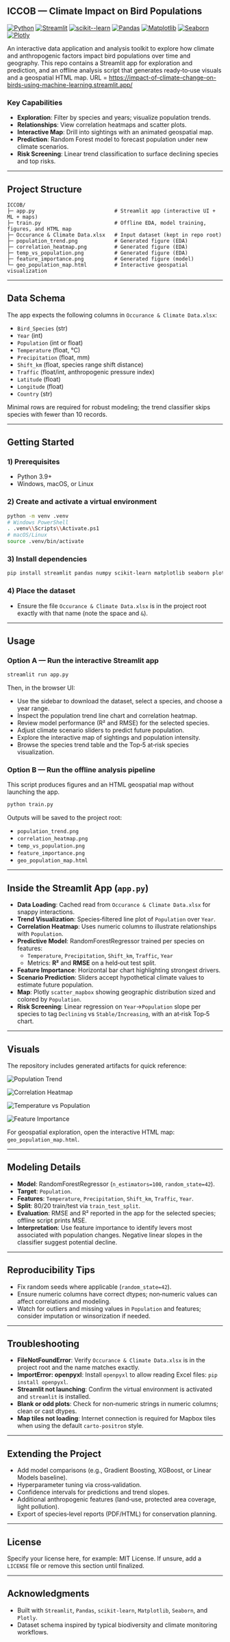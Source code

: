 ## ICCOB — Climate Impact on Bird Populations

[![Python](https://img.shields.io/badge/Python-3.9%2B-blue)](https://www.python.org/)
[![Streamlit](https://img.shields.io/badge/Streamlit-App-ff4b4b)](https://streamlit.io/)
[![scikit--learn](https://img.shields.io/badge/scikit--learn-ML-orange)](https://scikit-learn.org/)
[![Pandas](https://img.shields.io/badge/Pandas-Data%20Processing-150458)](https://pandas.pydata.org/)
[![Matplotlib](https://img.shields.io/badge/Matplotlib-Visualization-11557c)](https://matplotlib.org/)
[![Seaborn](https://img.shields.io/badge/Seaborn-Visualization-0c4b8e)](https://seaborn.pydata.org/)
[![Plotly](https://img.shields.io/badge/Plotly-Interactive%20Maps-3f4f75)](https://plotly.com/python/)

An interactive data application and analysis toolkit to explore how climate and anthropogenic factors impact bird populations over time and geography. This repo contains a Streamlit app for exploration and prediction, and an offline analysis script that generates ready‑to‑use visuals and a geospatial HTML map.
URL = https://impact-of-climate-change-on-birds-using-machine-learning.streamlit.app/
### Key Capabilities
- **Exploration**: Filter by species and years; visualize population trends.
- **Relationships**: View correlation heatmaps and scatter plots.
- **Interactive Map**: Drill into sightings with an animated geospatial map.
- **Prediction**: Random Forest model to forecast population under new climate scenarios.
- **Risk Screening**: Linear trend classification to surface declining species and top risks.

---

## Project Structure

```
ICCOB/
├─ app.py                          # Streamlit app (interactive UI + ML + maps)
├─ train.py                        # Offline EDA, model training, figures, and HTML map
├─ Occurance & Climate Data.xlsx   # Input dataset (kept in repo root)
├─ population_trend.png            # Generated figure (EDA)
├─ correlation_heatmap.png         # Generated figure (EDA)
├─ temp_vs_population.png          # Generated figure (EDA)
├─ feature_importance.png          # Generated figure (model)
└─ geo_population_map.html         # Interactive geospatial visualization
```

---

## Data Schema

The app expects the following columns in `Occurance & Climate Data.xlsx`:

- `Bird_Species` (str)
- `Year` (int)
- `Population` (int or float)
- `Temperature` (float, °C)
- `Precipitation` (float, mm)
- `Shift_km` (float, species range shift distance)
- `Traffic` (float/int, anthropogenic pressure index)
- `Latitude` (float)
- `Longitude` (float)
- `Country` (str)

Minimal rows are required for robust modeling; the trend classifier skips species with fewer than 10 records.

---

## Getting Started

### 1) Prerequisites
- Python 3.9+
- Windows, macOS, or Linux

### 2) Create and activate a virtual environment

```bash
python -m venv .venv
# Windows PowerShell
. .venv\\Scripts\\Activate.ps1
# macOS/Linux
source .venv/bin/activate
```

### 3) Install dependencies

```bash
pip install streamlit pandas numpy scikit-learn matplotlib seaborn plotly openpyxl
```

### 4) Place the dataset

- Ensure the file `Occurance & Climate Data.xlsx` is in the project root exactly with that name (note the space and `&`).

---

## Usage

### Option A — Run the interactive Streamlit app

```bash
streamlit run app.py
```

Then, in the browser UI:
- Use the sidebar to download the dataset, select a species, and choose a year range.
- Inspect the population trend line chart and correlation heatmap.
- Review model performance (R² and RMSE) for the selected species.
- Adjust climate scenario sliders to predict future population.
- Explore the interactive map of sightings and population intensity.
- Browse the species trend table and the Top‑5 at‑risk species visualization.

### Option B — Run the offline analysis pipeline

This script produces figures and an HTML geospatial map without launching the app.

```bash
python train.py
```

Outputs will be saved to the project root:
- `population_trend.png`
- `correlation_heatmap.png`
- `temp_vs_population.png`
- `feature_importance.png`
- `geo_population_map.html`

---

## Inside the Streamlit App (`app.py`)

- **Data Loading**: Cached read from `Occurance & Climate Data.xlsx` for snappy interactions.
- **Trend Visualization**: Species‑filtered line plot of `Population` over `Year`.
- **Correlation Heatmap**: Uses numeric columns to illustrate relationships with `Population`.
- **Predictive Model**: RandomForestRegressor trained per species on features:
  - `Temperature`, `Precipitation`, `Shift_km`, `Traffic`, `Year`
  - Metrics: **R²** and **RMSE** on a held‑out test split.
- **Feature Importance**: Horizontal bar chart highlighting strongest drivers.
- **Scenario Prediction**: Sliders accept hypothetical climate values to estimate future population.
- **Map**: Plotly `scatter_mapbox` showing geographic distribution sized and colored by `Population`.
- **Risk Screening**: Linear regression on `Year`→`Population` slope per species to tag `Declining` vs `Stable/Increasing`, with an at‑risk Top‑5 chart.

---

## Visuals

The repository includes generated artifacts for quick reference:

![Population Trend](population_trend.png)

![Correlation Heatmap](correlation_heatmap.png)

![Temperature vs Population](temp_vs_population.png)

![Feature Importance](feature_importance.png)

For geospatial exploration, open the interactive HTML map: `geo_population_map.html`.

---

## Modeling Details

- **Model**: RandomForestRegressor (`n_estimators=100`, `random_state=42`).
- **Target**: `Population`.
- **Features**: `Temperature`, `Precipitation`, `Shift_km`, `Traffic`, `Year`.
- **Split**: 80/20 train/test via `train_test_split`.
- **Evaluation**: RMSE and R² reported in the app for the selected species; offline script prints MSE.
- **Interpretation**: Use feature importance to identify levers most associated with population changes. Negative linear slopes in the classifier suggest potential decline.

---

## Reproducibility Tips

- Fix random seeds where applicable (`random_state=42`).
- Ensure numeric columns have correct dtypes; non‑numeric values can affect correlations and modeling.
- Watch for outliers and missing values in `Population` and features; consider imputation or winsorization if needed.

---

## Troubleshooting

- **FileNotFoundError**: Verify `Occurance & Climate Data.xlsx` is in the project root and the name matches exactly.
- **ImportError: openpyxl**: Install `openpyxl` to allow reading Excel files: `pip install openpyxl`.
- **Streamlit not launching**: Confirm the virtual environment is activated and `streamlit` is installed.
- **Blank or odd plots**: Check for non‑numeric strings in numeric columns; clean or cast dtypes.
- **Map tiles not loading**: Internet connection is required for Mapbox tiles when using the default `carto-positron` style.

---

## Extending the Project

- Add model comparisons (e.g., Gradient Boosting, XGBoost, or Linear Models baseline).
- Hyperparameter tuning via cross‑validation.
- Confidence intervals for predictions and trend slopes.
- Additional anthropogenic features (land‑use, protected area coverage, light pollution).
- Export of species‑level reports (PDF/HTML) for conservation planning.

---

## License

Specify your license here, for example: MIT License. If unsure, add a `LICENSE` file or remove this section until finalized.

---

## Acknowledgments

- Built with `Streamlit`, `Pandas`, `scikit‑learn`, `Matplotlib`, `Seaborn`, and `Plotly`.
- Dataset schema inspired by typical biodiversity and climate monitoring workflows.


